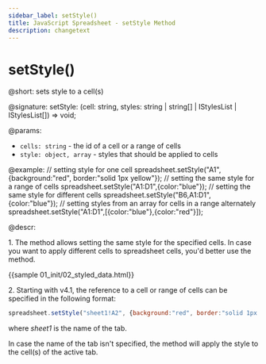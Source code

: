 ```yaml
---
sidebar_label: setStyle()
title: JavaScript Spreadsheet - setStyle Method
description: changetext
---
```


# setStyle()

@short: sets style to a cell(s)

@signature: setStyle: (cell: string, styles: string | string[] | IStylesList | IStylesList[]) => void;

@params:
- `cells: string` - the id of a cell or a range of cells
- `style: object, array` - styles that should be applied to cells

@example:
// setting style for one cell
spreadsheet.setStyle("A1",{background:"red", border:"solid 1px yellow"});
// setting the same style for a range of cells
spreadsheet.setStyle("A1:D1",{color:"blue"});
// setting the same style for different cells
spreadsheet.setStyle("B6,A1:D1",{color:"blue"});
// setting styles from an array for cells in a range alternately
spreadsheet.setStyle("A1:D1",[{color:"blue"},{color:"red"}]);

@descr:

1\. The method allows setting the same style for the specified cells. In case you want to apply different cells to spreadsheet cells, you'd better use the [](api/spreadsheet_parse_method.md) method.

{{sample 01_init/02_styled_data.html}}

2\. Starting with v4.1, the reference to a cell or range of cells can be specified in the following format:

~~~js
spreadsheet.setStyle("sheet1!A2", {background:"red", border:"solid 1px yellow"}); 
~~~

where *sheet1* is the name of the tab.

In case the name of the tab isn't specified, the method will apply the style to the cell(s) of the active tab.
